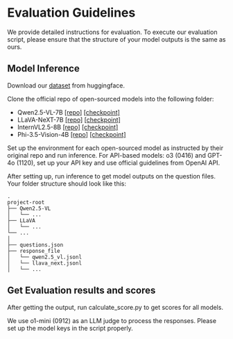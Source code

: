 # Evaluation Guidelines
We provide detailed instructions for evaluation. To execute our evaluation script, please ensure that the structure of your model outputs is the same as ours.

## Model Inference

Download our [dataset](https://huggingface.co/datasets/rippleripple/iReason) from huggingface.

Clone the official repo of open-sourced models into the following folder:
* Qwen2.5-VL-7B [[repo]](https://github.com/QwenLM/Qwen2.5-VL) [[checkpoint]](https://huggingface.co/Qwen/Qwen2.5-VL-7B-Instruct)
* LLaVA-NeXT-7B [[repo]](https://github.com/LLaVA-VL/LLaVA-NeXT) [[checkpoint]](https://huggingface.co/llava-hf/llava-v1.6-mistral-7b-hf)
* InternVL2.5-8B [[repo]](https://github.com/OpenGVLab/InternVL) [[checkpoint]](https://huggingface.co/OpenGVLab/InternVL2_5-8B)
* Phi-3.5-Vision-4B [[repo]](https://github.com/microsoft/Phi-3CookBook) [[checkpoint]](https://huggingface.co/microsoft/Phi-3.5-vision-instruct)

Set up the environment for each open-sourced model as instructed by their original repo and run inference. For API-based models: o3 (0416) and GPT-4o (1120), set up your API key and use official guidelines from OpenAI API.

After setting up, run inference to get model outputs on the question files. Your folder structure should look like this:

    .   
    project-root
    ├── Qwen2.5-VL
    │   └── ...
    ├── LLaVA
    │   └── ...
    └── ...
    │
    ├── questions.json
    ├── response_file
    │   └── qwen2.5_vl.jsonl
    │   └── llava_next.jsonl
    │   └── ...

## Get Evaluation results and scores

After getting the output, run calculate_score.py to get scores for all models.

We use o1-mini (0912) as an LLM judge to process the responses. Please set up the model keys in the script properly.



